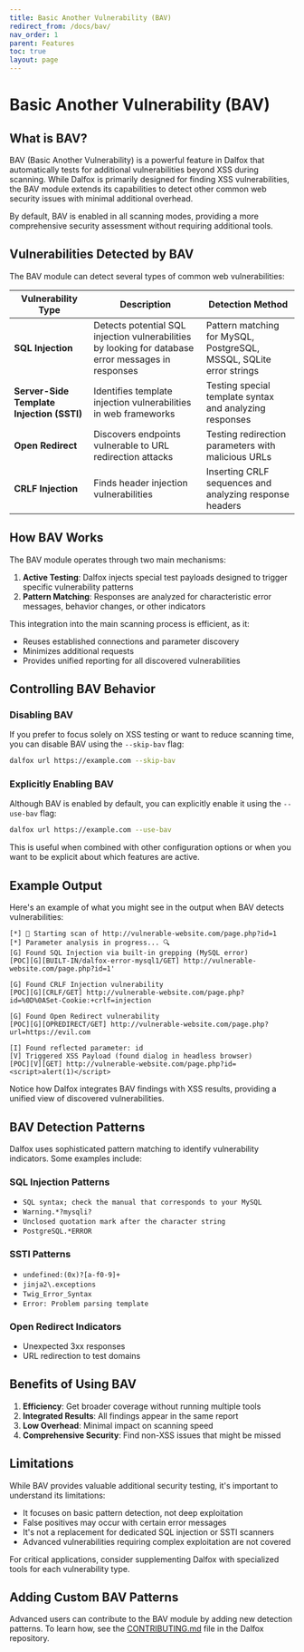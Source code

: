 ```yaml
---
title: Basic Another Vulnerability (BAV)
redirect_from: /docs/bav/
nav_order: 1
parent: Features
toc: true
layout: page
---
```


# Basic Another Vulnerability (BAV)

## What is BAV?

BAV (Basic Another Vulnerability) is a powerful feature in Dalfox that automatically tests for additional vulnerabilities beyond XSS during scanning. While Dalfox is primarily designed for finding XSS vulnerabilities, the BAV module extends its capabilities to detect other common web security issues with minimal additional overhead.

By default, BAV is enabled in all scanning modes, providing a more comprehensive security assessment without requiring additional tools.

## Vulnerabilities Detected by BAV

The BAV module can detect several types of common web vulnerabilities:

| Vulnerability Type | Description | Detection Method |
|-------------------|-------------|------------------|
| **SQL Injection** | Detects potential SQL injection vulnerabilities by looking for database error messages in responses | Pattern matching for MySQL, PostgreSQL, MSSQL, SQLite error strings |
| **Server-Side Template Injection (SSTI)** | Identifies template injection vulnerabilities in web frameworks | Testing special template syntax and analyzing responses |
| **Open Redirect** | Discovers endpoints vulnerable to URL redirection attacks | Testing redirection parameters with malicious URLs |
| **CRLF Injection** | Finds header injection vulnerabilities | Inserting CRLF sequences and analyzing response headers |

## How BAV Works

The BAV module operates through two main mechanisms:

1. **Active Testing**: Dalfox injects special test payloads designed to trigger specific vulnerability patterns
2. **Pattern Matching**: Responses are analyzed for characteristic error messages, behavior changes, or other indicators

This integration into the main scanning process is efficient, as it:
- Reuses established connections and parameter discovery
- Minimizes additional requests
- Provides unified reporting for all discovered vulnerabilities

## Controlling BAV Behavior

### Disabling BAV

If you prefer to focus solely on XSS testing or want to reduce scanning time, you can disable BAV using the `--skip-bav` flag:

```bash
dalfox url https://example.com --skip-bav
```

### Explicitly Enabling BAV

Although BAV is enabled by default, you can explicitly enable it using the `--use-bav` flag:

```bash
dalfox url https://example.com --use-bav
```

This is useful when combined with other configuration options or when you want to be explicit about which features are active.

## Example Output

Here's an example of what you might see in the output when BAV detects vulnerabilities:

```
[*] 🦊 Starting scan of http://vulnerable-website.com/page.php?id=1
[*] Parameter analysis in progress... 🔍
[G] Found SQL Injection via built-in grepping (MySQL error)
[POC][G][BUILT-IN/dalfox-error-mysql1/GET] http://vulnerable-website.com/page.php?id=1'

[G] Found CRLF Injection vulnerability
[POC][G][CRLF/GET] http://vulnerable-website.com/page.php?id=%0D%0ASet-Cookie:+crlf=injection

[G] Found Open Redirect vulnerability
[POC][G][OPREDIRECT/GET] http://vulnerable-website.com/page.php?url=https://evil.com

[I] Found reflected parameter: id
[V] Triggered XSS Payload (found dialog in headless browser)
[POC][V][GET] http://vulnerable-website.com/page.php?id=<script>alert(1)</script>
```

Notice how Dalfox integrates BAV findings with XSS results, providing a unified view of discovered vulnerabilities.

## BAV Detection Patterns

Dalfox uses sophisticated pattern matching to identify vulnerability indicators. Some examples include:

### SQL Injection Patterns
- `SQL syntax; check the manual that corresponds to your MySQL`
- `Warning.*?mysqli?`
- `Unclosed quotation mark after the character string`
- `PostgreSQL.*ERROR`

### SSTI Patterns
- `undefined:(0x)?[a-f0-9]+`
- `jinja2\.exceptions`
- `Twig_Error_Syntax`
- `Error: Problem parsing template`

### Open Redirect Indicators
- Unexpected 3xx responses
- URL redirection to test domains

## Benefits of Using BAV

1. **Efficiency**: Get broader coverage without running multiple tools
2. **Integrated Results**: All findings appear in the same report
3. **Low Overhead**: Minimal impact on scanning speed
4. **Comprehensive Security**: Find non-XSS issues that might be missed

## Limitations

While BAV provides valuable additional security testing, it's important to understand its limitations:

- It focuses on basic pattern detection, not deep exploitation
- False positives may occur with certain error messages
- It's not a replacement for dedicated SQL injection or SSTI scanners
- Advanced vulnerabilities requiring complex exploitation are not covered

For critical applications, consider supplementing Dalfox with specialized tools for each vulnerability type.

## Adding Custom BAV Patterns

Advanced users can contribute to the BAV module by adding new detection patterns. To learn how, see the [CONTRIBUTING.md](https://github.com/hahwul/dalfox/blob/main/CONTRIBUTING.md) file in the Dalfox repository.
